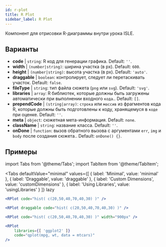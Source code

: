 ```yaml
---
id: r-plot
title: R Plot
sidebar_label: R Plot
---
```


Компонент для отрисовки R-диаграммы внутри урока ISLE.

## Варианты

* __code__ | `string`: R код для генерации графика. Default: `''`.
* __width__ | `(number|string)`: ширина участка (в px). Default: `600`.
* __height__ | `(number|string)`: высота участка (в px). Default: `'auto'`.
* __draggable__ | `boolean`: контролирует, следует ли перетаскивать участок. Default: `false`.
* __fileType__ | `string`: тип файла сюжета (`png` или `svg`). Default: `'svg'`.
* __libraries__ | `array`: R библиотек, которые должны быть загружены автоматически при выполнении входного `кода`.. Default: `[]`.
* __prependCode__ | `(string|array)`: `строка` или `массив` из фрагментов кода R, которые должны быть подготовлены к коду, хранящемуся в `коде` при оценке. Default: `''`.
* __meta__ | `object`: сюжетная мета-информация. Default: `none`.
* __className__ | `string`: название класса. Default: `''`.
* __onDone__ | `function`: вызов обратного вызова с аргументами `err`, `img` и `body` после создания сюжета.. Default: `onDone() {}`.


## Примеры

import Tabs from '@theme/Tabs';
import TabItem from '@theme/TabItem';

<Tabs
    defaultValue="minimal"
    values={[
        { label: 'Minimal', value: 'minimal' },
        { label: 'Draggable', value: 'draggable' },
        { label: 'Custom Dimensions', value: 'customDimensions' },
        { label: 'Using Libraries', value: 'usingLibraries' }
    ]}
    lazy
>

<TabItem value="minimal" >

```jsx live
<RPlot code="hist( c(20,50,40,70,40,30) )" />
```

</TabItem>

<TabItem value="draggable" >

```jsx live
<RPlot draggable code="hist( c(20,50,40,70,40,30) )" />
```

</TabItem>

<TabItem value="customDimensions" >

```jsx live
<RPlot code="hist( c(20,50,40,70,40,30) )" width="900px" />
```

</TabItem>

<TabItem value="usingLibraries" >

```jsx live
<RPlot 
    libraries={[ 'ggplot2' ]}
    code="qplot(mpg, wt, data = mtcars)" 
/>
```

</TabItem>

</Tabs>
